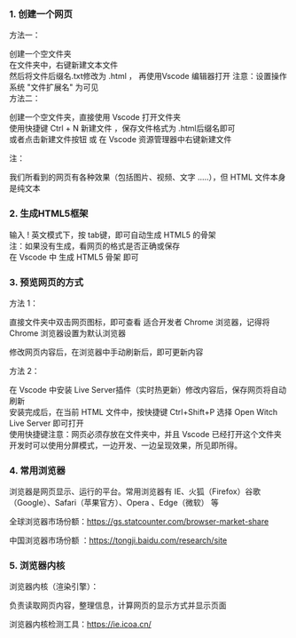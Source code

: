### 1. 创建一个网页 

方法一：    

创建一个空文件夹    
在文件夹中，右键新建文本文件    
然后将文件后缀名.txt修改为 .html ， 再使用Vscode 编辑器打开 
注意：设置操作系统 "文件扩展名" 为可见  
方法二：    

创建一个空文件夹，直接使用 Vscode 打开文件夹    
使用快捷键 Ctrl + N 新建文件 ，保存文件格式为 .html后缀名即可   
或者点击新建文件按钮 或 在 Vscode 资源管理器中右键新建文件  

注：    

我们所看到的网页有各种效果（包括图片、视频、文字 .....），但 HTML 文件本身是纯文本  

### 2. 生成HTML5框架    

输入 ! 英文模式下，按 tab键，即可自动生成 HTML5 的骨架  
注：如果没有生成，看网页的格式是否正确或保存    
在 Vscode 中 生成 HTML5 骨架 即可   

### 3. 预览网页的方式   

方法 1：    

直接文件夹中双击网页图标，即可查看
适合开发者 Chrome 浏览器，记得将 Chrome 浏览器设置为默认浏览器  

修改网页内容后，在浏览器中手动刷新后，即可更新内容  

方法 2：    

在 Vscode 中安装 Live Server插件（实时热更新）修改内容后，保存网页将自动刷新    
安装完成后，在当前 HTML 文件中，按快捷键 Ctrl+Shift+P 选择 Open Witch Live Server 即可打开  
使用快捷键注意：网页必须存放在文件夹中，并且 Vscode 已经打开这个文件夹
开发时可以使用分屏模式，一边开发、一边呈现效果，所见即所得。    

### 4. 常用浏览器   

浏览器是网页显示、运行的平台。常用浏览器有 IE、火狐（Firefox）谷歌（Google）、Safari（苹果官方）、Opera 、Edge（微软） 等   

全球浏览器市场份额：<https://gs.statcounter.com/browser-market-share>     

中国浏览器市场份额 ：<https://tongji.baidu.com/research/site>   

### 5. 浏览器内核   
浏览器内核（渲染引擎）：    

负责读取网页内容，整理信息，计算网页的显示方式并显示页面    

浏览器内核检测工具：<https://ie.icoa.cn/>   




